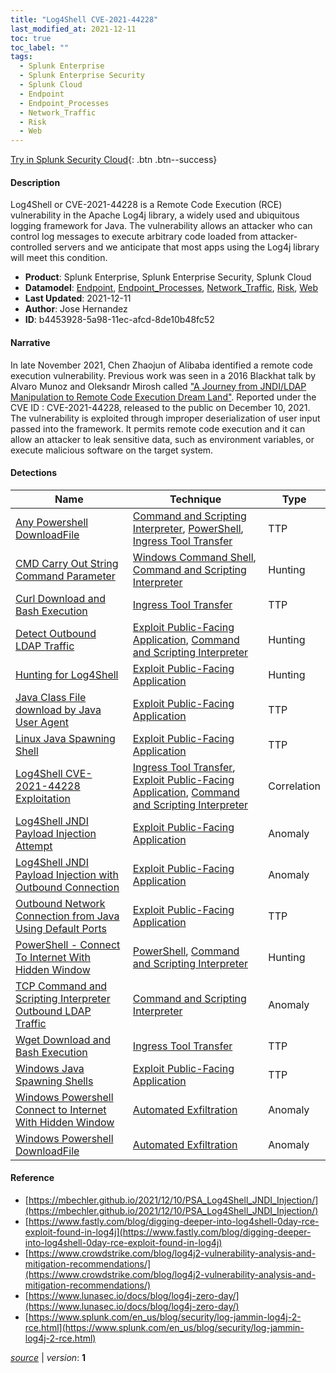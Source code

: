 ```yaml
---
title: "Log4Shell CVE-2021-44228"
last_modified_at: 2021-12-11
toc: true
toc_label: ""
tags:
  - Splunk Enterprise
  - Splunk Enterprise Security
  - Splunk Cloud
  - Endpoint
  - Endpoint_Processes
  - Network_Traffic
  - Risk
  - Web
---
```


[Try in Splunk Security Cloud](https://www.splunk.com/en_us/cyber-security.html){: .btn .btn--success}

#### Description

Log4Shell or CVE-2021-44228 is a Remote Code Execution (RCE) vulnerability in the Apache Log4j library, a widely used and ubiquitous logging framework for Java. The vulnerability allows an attacker who can control log messages to execute arbitrary code loaded from attacker-controlled servers and we anticipate that most apps using the Log4j library will meet this condition.

- **Product**: Splunk Enterprise, Splunk Enterprise Security, Splunk Cloud
- **Datamodel**: [Endpoint](https://docs.splunk.com/Documentation/CIM/latest/User/Endpoint), [Endpoint_Processes](https://docs.splunk.com/Documentation/CIM/latest/User/EndpointProcesses), [Network_Traffic](https://docs.splunk.com/Documentation/CIM/latest/User/NetworkTraffic), [Risk](https://docs.splunk.com/Documentation/CIM/latest/User/Risk), [Web](https://docs.splunk.com/Documentation/CIM/latest/User/Web)
- **Last Updated**: 2021-12-11
- **Author**: Jose Hernandez
- **ID**: b4453928-5a98-11ec-afcd-8de10b48fc52

#### Narrative

In late November 2021, Chen Zhaojun of Alibaba identified a remote code execution vulnerability. Previous work was seen in a 2016 Blackhat talk by Alvaro Munoz and Oleksandr Mirosh called ["A Journey from JNDI/LDAP Manipulation to Remote Code Execution Dream Land"](https://www.blackhat.com/docs/us-16/materials/us-16-Munoz-A-Journey-From-JNDI-LDAP-Manipulation-To-RCE.pdf). Reported under the CVE ID : CVE-2021-44228, released to the public on December 10, 2021. The vulnerability is exploited through improper deserialization of user input passed into the framework. It permits remote code execution and it can allow an attacker to leak sensitive data, such as environment variables, or execute malicious software on the target system.

#### Detections

| Name        | Technique   | Type         |
| ----------- | ----------- |--------------|
| [Any Powershell DownloadFile](/endpoint/any_powershell_downloadfile/) | [Command and Scripting Interpreter](/tags/#command-and-scripting-interpreter), [PowerShell](/tags/#powershell), [Ingress Tool Transfer](/tags/#ingress-tool-transfer) | TTP |
| [CMD Carry Out String Command Parameter](/endpoint/cmd_carry_out_string_command_parameter/) | [Windows Command Shell](/tags/#windows-command-shell), [Command and Scripting Interpreter](/tags/#command-and-scripting-interpreter) | Hunting |
| [Curl Download and Bash Execution](/endpoint/curl_download_and_bash_execution/) | [Ingress Tool Transfer](/tags/#ingress-tool-transfer) | TTP |
| [Detect Outbound LDAP Traffic](/network/detect_outbound_ldap_traffic/) | [Exploit Public-Facing Application](/tags/#exploit-public-facing-application), [Command and Scripting Interpreter](/tags/#command-and-scripting-interpreter) | Hunting |
| [Hunting for Log4Shell](/endpoint/hunting_for_log4shell/) | [Exploit Public-Facing Application](/tags/#exploit-public-facing-application) | Hunting |
| [Java Class File download by Java User Agent](/endpoint/java_class_file_download_by_java_user_agent/) | [Exploit Public-Facing Application](/tags/#exploit-public-facing-application) | TTP |
| [Linux Java Spawning Shell](/endpoint/linux_java_spawning_shell/) | [Exploit Public-Facing Application](/tags/#exploit-public-facing-application) | TTP |
| [Log4Shell CVE-2021-44228 Exploitation](/endpoint/log4shell_cve-2021-44228_exploitation/) | [Ingress Tool Transfer](/tags/#ingress-tool-transfer), [Exploit Public-Facing Application](/tags/#exploit-public-facing-application), [Command and Scripting Interpreter](/tags/#command-and-scripting-interpreter) | Correlation |
| [Log4Shell JNDI Payload Injection Attempt](/web/log4shell_jndi_payload_injection_attempt/) | [Exploit Public-Facing Application](/tags/#exploit-public-facing-application) | Anomaly |
| [Log4Shell JNDI Payload Injection with Outbound Connection](/web/log4shell_jndi_payload_injection_with_outbound_connection/) | [Exploit Public-Facing Application](/tags/#exploit-public-facing-application) | Anomaly |
| [Outbound Network Connection from Java Using Default Ports](/endpoint/outbound_network_connection_from_java_using_default_ports/) | [Exploit Public-Facing Application](/tags/#exploit-public-facing-application) | TTP |
| [PowerShell - Connect To Internet With Hidden Window](/endpoint/powershell_-_connect_to_internet_with_hidden_window/) | [PowerShell](/tags/#powershell), [Command and Scripting Interpreter](/tags/#command-and-scripting-interpreter) | Hunting |
| [TCP Command and Scripting Interpreter Outbound LDAP Traffic](/network/tcp_command_and_scripting_interpreter_outbound_ldap_traffic/) | [Command and Scripting Interpreter](/tags/#command-and-scripting-interpreter) | Anomaly |
| [Wget Download and Bash Execution](/endpoint/wget_download_and_bash_execution/) | [Ingress Tool Transfer](/tags/#ingress-tool-transfer) | TTP |
| [Windows Java Spawning Shells](/endpoint/windows_java_spawning_shells/) | [Exploit Public-Facing Application](/tags/#exploit-public-facing-application) | TTP |
| [Windows Powershell Connect to Internet With Hidden Window](/endpoint/windows_powershell_connect_to_internet_with_hidden_window/) | [Automated Exfiltration](/tags/#automated-exfiltration) | Anomaly |
| [Windows Powershell DownloadFile](/endpoint/windows_powershell_downloadfile/) | [Automated Exfiltration](/tags/#automated-exfiltration) | Anomaly |

#### Reference

* [https://mbechler.github.io/2021/12/10/PSA_Log4Shell_JNDI_Injection/](https://mbechler.github.io/2021/12/10/PSA_Log4Shell_JNDI_Injection/)
* [https://www.fastly.com/blog/digging-deeper-into-log4shell-0day-rce-exploit-found-in-log4j](https://www.fastly.com/blog/digging-deeper-into-log4shell-0day-rce-exploit-found-in-log4j)
* [https://www.crowdstrike.com/blog/log4j2-vulnerability-analysis-and-mitigation-recommendations/](https://www.crowdstrike.com/blog/log4j2-vulnerability-analysis-and-mitigation-recommendations/)
* [https://www.lunasec.io/docs/blog/log4j-zero-day/](https://www.lunasec.io/docs/blog/log4j-zero-day/)
* [https://www.splunk.com/en_us/blog/security/log-jammin-log4j-2-rce.html](https://www.splunk.com/en_us/blog/security/log-jammin-log4j-2-rce.html)



[*source*](https://github.com/splunk/security_content/tree/develop/stories/log4shell_cve-2021-44228.yml) \| *version*: **1**